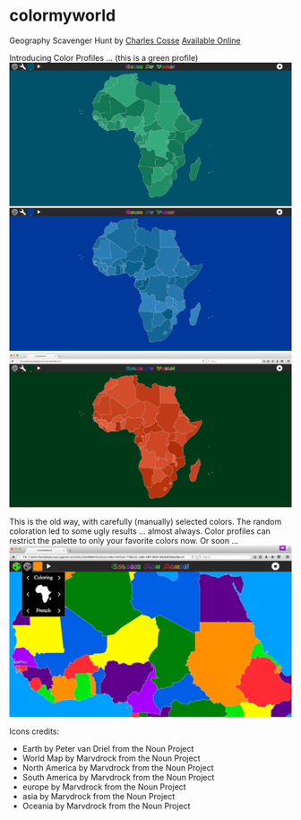 # colormyworld
Geography Scavenger Hunt by <a href="http://github.com/ccosse/">Charles Cosse</a>
[Available Online](http://dev.asymptopia.org/static/colormyworld)

Introducing Color Profiles ... (this is a green profile)
<img src='img/colormyworld-v0.4.png'/>
<img src='img/colormyworld-v0.4b.png'/>
<img src='img/colormyworld-v0.4c.png'/>

This is the old way, with carefully (manually) selected colors.  The random
coloration led to some ugly results ... almost always.  Color profiles can
restrict the palette to only your favorite colors now.  Or soon ...
<img src='img/colormyworld-v0.3.png'/>


Icons credits:

* Earth by Peter van Driel from the Noun Project
* World Map by Marvdrock from the Noun Project
* North America by Marvdrock from the Noun Project
* South America by Marvdrock from the Noun Project
* europe by Marvdrock from the Noun Project
* asia by Marvdrock from the Noun Project
* Oceania by Marvdrock from the Noun Project

